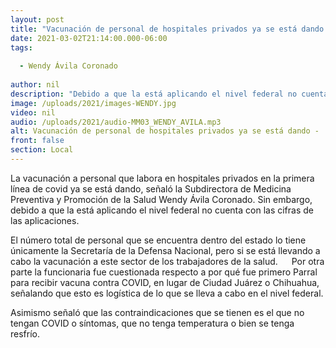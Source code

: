 ```yaml
---
layout: post
title: "Vacunación de personal de hospitales privados ya se está dando -  Salud"
date: 2021-03-02T21:14:00.000-06:00
tags:
  
  - Wendy Ávila Coronado
  
author: nil
description: "Debido a que la está aplicando el nivel federal no cuenta con las cifras de las aplicaciones."
image: /uploads/2021/images-WENDY.jpg
video: nil
audio: /uploads/2021/audio-MM03_WENDY_AVILA.mp3
alt: Vacunación de personal de hospitales privados ya se está dando -  Salud
front: false
section: Local
---
```


La vacunación a personal que labora en hospitales privados en la primera línea de covid ya se está dando, señaló la Subdirectora de Medicina Preventiva y Promoción de la Salud Wendy Ávila Coronado. Sin embargo, debido a que la está aplicando el nivel federal no cuenta con las cifras de las aplicaciones.

El número total de personal que se encuentra dentro del estado lo tiene únicamente la Secretaría de la Defensa Nacional, pero si se está llevando a cabo la vacunación a este sector de los trabajadores de la salud.
 
Por otra parte la funcionaria fue cuestionada respecto a por qué fue primero Parral para recibir vacuna contra COVID, en lugar de Ciudad Juárez o Chihuahua, señalando que esto es logística de lo que se lleva a cabo en el nivel federal. 

Asimismo señaló que las contraindicaciones que se tienen es el que no tengan COVID o síntomas, que no tenga temperatura o bien se tenga resfrío.
